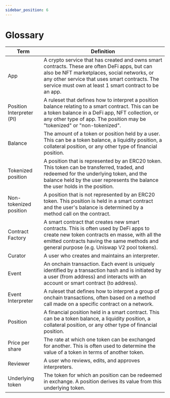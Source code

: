 ```yaml
---
sidebar_position: 6
---
```


# Glossary

| **Term** | **Definition** |
| --- | --- |
| App | A crypto service that has created and owns smart contracts. These are often DeFi apps, but can also be NFT marketplaces, social networks, or any other service that uses smart contracts. The service must own at least 1 smart contract to be an app. |
| Position Interpreter (PI) | A ruleset that defines how to interpret a position balance relating to a smart contract. This can be a token balance in a DeFi app, NFT collection, or any other type of app. The position may be "tokenized" or "non-tokenized". |
| Balance | The amount of a token or position held by a user. This can be a token balance, a liquidity position, a collateral position, or any other type of financial position. |
| Tokenized position | A position that is represented by an ERC20 token. This token can be transferred, traded, and redeemed for the underlying token, and the balance held by the user represents the balance the user holds in the position. |
| Non-tokenized position | A position that is not represented by an ERC20 token. This position is held in a smart contract and the user's balance is determined by a method call on the contract. |
| Contract Factory | A smart contract that creates new smart contracts. This is often used by DeFi apps to create new token contracts en masse, with all the emitted contracts having the same methods and general purpose (e.g. Uniswap V2 pool tokens). |
| Curator | A user who creates and maintains an interpreter. |
| Event | An onchain transaction. Each event is uniquely identified by a transaction hash and is initiated by a user (from address) and interacts with an account or smart contract (to address). |
| Event Interpreter | A ruleset that defines how to interpret a group of onchain transactions, often based on a method call made on a specific contract on a network. |
| Position | A financial position held in a smart contract. This can be a token balance, a liquidity position, a collateral position, or any other type of financial position. |
| Price per share | The rate at which one token can be exchanged for another. This is often used to determine the value of a token in terms of another token. |
| Reviewer | A user who reviews, edits, and approves interpreters. |
| Underlying token | The token for which an position can be redeemed in exchange. A position derives its value from this underlying token. |
